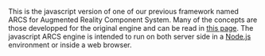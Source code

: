 This is the javascript version of one of our previous framework named ARCS for
Augmented Reality Component System. Many of the concepts are those
developped for the original engine and can be read in 
[this page](http://arcs.ibisc.univ-evry.fr/). 
The javascript ARCS engine is intended to run on both server side in a 
[Node.js](http://nodejs.org/) environment or inside a web browser. 
 
